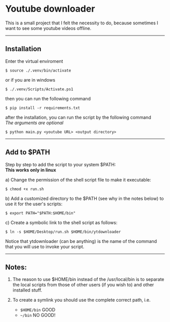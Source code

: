 # Youtube downloader

This is a small project that I felt the necessity to do, because sometimes I want to see some youtube videos offline.

---

## Installation

Enter the virtual enviroment

```shell
$ source ./.venv/bin/activate
```

or if you are in windows

```shell
$ ./.venv/Scripts/Activate.ps1
```

then you can run the following command

```shell
$ pip install -r requirements.txt
```

after the installation, you can run the script by the following command<br>
*The arguments are optional*

```shell
$ python main.py <youtube URL> <output directory>
```


---

## Add to $PATH

Step by step to add the script to your system $PATH:<br>
**This works only in linux**

a) Change the permission of the shell script file to make it executable:

```shell
$ chmod +x run.sh
```

b) Add a customized directory to the $PATH (see why in the notes below) to use it for the user's scripts:

```shell
$ export PATH="$PATH:$HOME/bin"
```

c) Create a symbolic link to the shell script as follows:

```shell
$ ln -s $HOME/Desktop/run.sh $HOME/bin/ytdownloader
```

Notice that ytdownloader (can be anything) is the name of the command that you will use to invoke your script.

---

## Notes:

1. The reason to use $HOME/bin instead of the /usr/local/bin is to separate the local scripts from those of other users (if you wish to) and other installed stuff.

1.  To create a symlink you should use the complete correct path, i.e.
    - ```$HOME/bin``` GOOD
    - ```~/bin``` NO GOOD!
